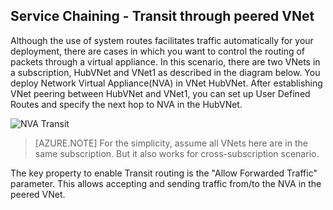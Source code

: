 ## <a name="service-chaining---transit-through-peered-vnet"></a>Service Chaining - Transit through peered VNet

Although the use of system routes facilitates traffic automatically for your deployment, there are cases in which you want to control the routing of packets through a virtual appliance.
In this scenario, there are two VNets in a subscription, HubVNet and VNet1 as described in the diagram below. You deploy Network Virtual Appliance(NVA) in VNet HubVNet. After establishing VNet peering between HubVNet and VNet1, you can set up User Defined Routes and specify the next hop to NVA in the HubVNet.

![NVA Transit](./media/virtual-networks-create-vnetpeering-scenario-transit-include/figure01.PNG)

> [AZURE.NOTE] For the simplicity, assume all VNets here are in the same subscription. But it also works for cross-subscription scenario.

The key property to enable Transit routing is the "Allow Forwarded Traffic" parameter. This allows accepting and sending traffic from/to the NVA in the peered VNet.  
